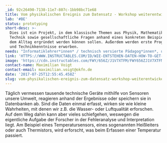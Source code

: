 ```yaml
---
_id: 92c26490-7138-11e7-807c-1bb98bc71e68
title: Vom physikalischen Ereignis zum Datensatz - Workshop weiterentwickeln
lab: '#BE'
status: prototyping
short-desc: >-
  Dies ist ein Projekt, in dem klassische Themen aus Physik, Mathematik, und
  Technik sowie gesellschaftliche Fragen anhand eines konkreten Beispiels aus
  dem Alltag ergründet werden können sollen. Außerdem werden erste Programmier-
  und Technikkenntnisse erworben.
needs: "Informatiklehrer*innen* / technisch versierte Pädagog*innen*, um das Formate didaktisch aufzubereiten \r\nPädagog*innen* / Lehrer*innen*, die das Format mit Schüler*innen testen."
link: 'HTTPS://WWW.INSTRUCTABLES.COM/ID/WIE-ENTSTEHEN-DATEN-HOW-TO-GET-PHYSICAL-DATA/'
image: 'https://cdn.instructables.com/FWY/656Z/J1V7XTFM/FWY656ZJ1V7XTFM.LARGE.jpg'
contact-name: Maximilian Voigt
contact-email: maximilian.voigt@okfn.de
date: '2017-07-25T12:55:45.458Z'
slug: vom-physikalischen-ereignis-zum-datensatz-workshop-weiterentwickeln
---
```

Täglich vermessen tausende technische Geräte mithilfe von Sensoren unsere Umwelt, reagieren anhand der Ergebnisse oder speichern sie in Datenbanken ab. Sind die Daten einmal erfasst, wirken sie wie kleine Wahrheiten, mit denen wir z.B. die Wasser- oder Luftqualität erforschen. Auf dem Weg dahin kann aber vieles schiefgehen, weswegen die eigentliche Aufgabe der Forscher in der Fehleranalyse und Interpretation liegt. 
Am Beispiel eines Temperatursensors, eines sogenannten Heißleiters oder auch Thermistors, wird erforscht, was beim Erfassen einer Temperatur passiert.
